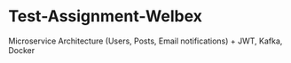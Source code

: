 # Test-Assignment-Welbex
Microservice Architecture (Users, Posts, Email notifications) + JWT, Kafka, Docker
